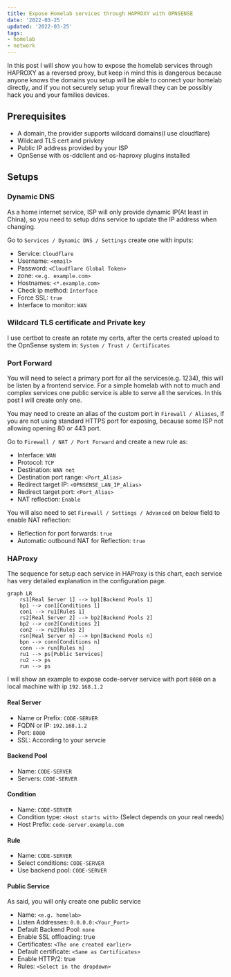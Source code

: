 ```yaml
---
title: Expose Homelab services through HAPROXY with OPNSENSE
date: '2022-03-25'
updated: '2022-03-25'
tags: 
- homelab
- network
---
```



In this post I will show you how to expose the homelab services through HAPROXY as a reversed proxy, but keep in mind this is dangerous because anyone knows the domains you setup will be able to connect your homelab directly, and if you not securely setup your firewall they can be possibly hack you and your families devices.

<!--truncate-->

## Prerequisites

- A domain, the provider supports wildcard domains(I use cloudflare)
- Wildcard TLS cert and privkey
- Public IP address provided by your ISP
- OpnSense with os-ddclient and os-haproxy plugins installed

## Setups

### Dynamic DNS

As a home internet service, ISP will only provide dynamic IP(At least in China), so you need to setup ddns service to update the IP address when changing.

Go to `Services / Dynamic DNS / Settings` create one with inputs:

- Service: `Cloudflare`
- Username: `<email>`
- Password: `<Cloudflare Global Token>`
- zone: `<e.g. example.com>`
- Hostnames: `<*.example.com>`
- Check ip method: `Interface`
- Force SSL: `true`
- Interface to monitor: `WAN`

### Wildcard TLS certificate and Private key

I use certbot to create an rotate my certs, after the certs created upload to the OpnSense system in: `System / Trust / Certificates`

### Port Forward

You will need to select a primary port for all the services(e.g. 1234), this will be listen by a frontend service. For a simple homelab with not to much and complex services one public service is able to serve all the services. In this post I will create only one.

You may need to create an alias of the custom port in `Firewall / Aliases`, if you are not using standard HTTPS port for exposing, because some ISP not allowing opening 80 or 443 port.

Go to `Firewall / NAT / Port Forward` and create a new rule as:

- Interface: `WAN`
- Protocol: `TCP`
- Destination: `WAN net`
- Destination port range: `<Port_Alias>`
- Redirect target IP: `<OPNSENSE_LAN_IP_Alias>`
- Redirect target port: `<Port_Alias>`
- NAT reflection: `Enable`

You will also need to set `Firewall / Settings / Advanced` on below field to enable NAT reflection:

- Reflection for port forwards: `true`
- Automatic outbound NAT for Reflection: `true`

### HAProxy

The sequence for setup each service in HAProxy is this chart, each service has very detailed explanation in the configuration page.

```mermaid
graph LR
    rs1[Real Server 1] --> bp1[Backend Pools 1]
    bp1 --> con1[Conditions 1]
    con1 --> ru1[Rules 1]
    rs2[Real Server 2] --> bp2[Backend Pools 2]
    bp2 --> con2[Conditions 2]
    con2 --> ru2[Rules 2]
    rsn[Real Server n] --> bpn[Backend Pools n]
    bpn --> conn[Conditions n]
    conn --> run[Rules n]
    ru1 --> ps[Public Services]
    ru2 --> ps
    run --> ps
```

I will show an example to expose code-server service with port `8080` on a local machine with ip `192.168.1.2`

#### Real Server

- Name or Prefix: `CODE-SERVER`
- FQDN or IP: `192.168.1.2`
- Port: `8080`
- SSL: According to your servcie

#### Backend Pool

- Name: `CODE-SERVER`
- Servers: `CODE-SERVER`

#### Condition

- Name: `CODE-SERVER`
- Condition type: `<Host starts with>` (Select depends on your real needs)
- Host Prefix: `code-server.example.com`

#### Rule

- Name: `CODE-SERVER`
- Select conditions: `CODE-SERVER`
- Use backend pool: `CODE-SERVER`

#### Public Service

As said, you will only create one public service

- Name: `<e.g. homelab>`
- Listen Addresses: `0.0.0.0:<Your_Port>`
- Default Backend Pool: `none`
- Enable SSL offloading: true
- Certificates: `<The one created earlier>`
- Default certificate: `<Same as Certificates>`
- Enable HTTP/2: true
- Rules: `<Select in the dropdown>`
